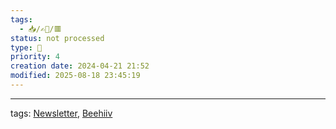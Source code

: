 ```yaml
---
tags:
  - 📥️/✍🏻/🟥
status: not processed
type: 🌈
priority: 4
creation date: 2024-04-21 21:52
modified: 2025-08-18 23:45:19
---
```




---
tags: [Newsletter](newsletter), [Beehiiv](beehiiv)